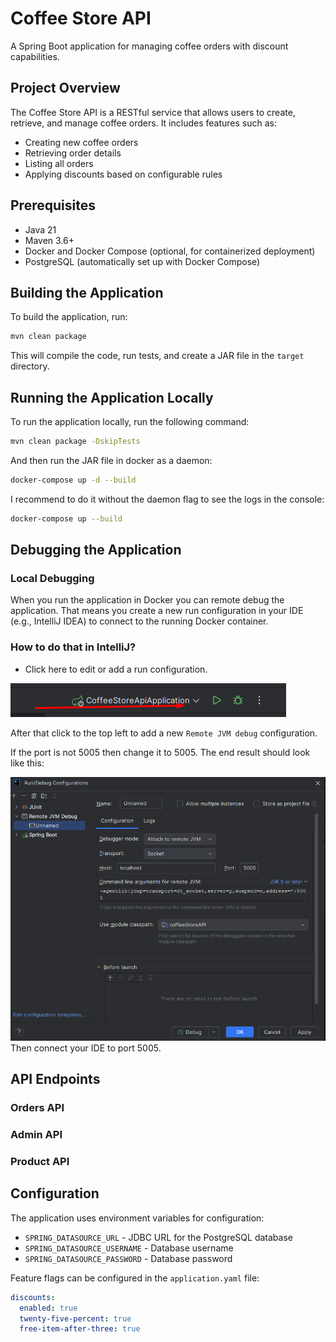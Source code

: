 # Coffee Store API

A Spring Boot application for managing coffee orders with discount capabilities.

## Project Overview

The Coffee Store API is a RESTful service that allows users to create, retrieve, and manage coffee orders. It includes features such as:

- Creating new coffee orders
- Retrieving order details
- Listing all orders
- Applying discounts based on configurable rules

## Prerequisites

- Java 21
- Maven 3.6+
- Docker and Docker Compose (optional, for containerized deployment)
- PostgreSQL (automatically set up with Docker Compose)

## Building the Application

To build the application, run:

```bash
mvn clean package
```

This will compile the code, run tests, and create a JAR file in the `target` directory.

## Running the Application Locally

To run the application locally, run the following command:

```bash
mvn clean package -DskipTests 
```
And then run the JAR file in docker as a daemon:
```bash
docker-compose up -d --build 
```
I recommend to do it without the daemon flag to see the logs in the console:
```bash
docker-compose up --build
```

## Debugging the Application

### Local Debugging

When you run the application in Docker you can remote debug the application. That means you create a new run configuration in your IDE (e.g., IntelliJ IDEA) to connect to the running Docker container.

### How to do that in IntelliJ?
- Click here to edit or add a run configuration.

![img_1.png](img_1.png)

After that click to the top left to add a new ```Remote JVM debug``` configuration.

If the port is not 5005 then change it to 5005. The end result should look like this:

![img.png](img.png)
Then connect your IDE to port 5005.


## API Endpoints



### Orders API

### Admin API

### Product API


## Configuration

The application uses environment variables for configuration:

- `SPRING_DATASOURCE_URL` - JDBC URL for the PostgreSQL database
- `SPRING_DATASOURCE_USERNAME` - Database username
- `SPRING_DATASOURCE_PASSWORD` - Database password

Feature flags can be configured in the `application.yaml` file:

```yaml
discounts:
  enabled: true
  twenty-five-percent: true
  free-item-after-three: true
```